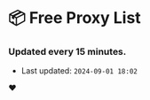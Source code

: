 # :package: Free Proxy List
### Updated every 15 minutes.

- Last updated: `2024-09-01 18:02`

:heart:
